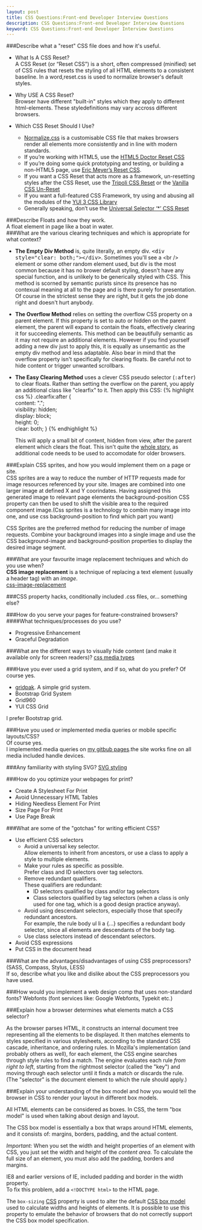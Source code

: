 ```yaml
---
layout: post
title: CSS Questions:Front-end Developer Interview Questions
description: CSS Questions:Front-end Developer Interview Questions
keyword: CSS Questions:Front-end Developer Interview Questions
---
```


###Describe what a "reset" CSS file does and how it's useful.
* What Is A CSS Reset?   
A CSS Reset (or “Reset CSS”) is a short, often compressed (minified) set of CSS rules that resets the styling of all HTML elements to a consistent baseline. 
In a word,reset.css is used to normalize browser's default styles. 
* Why USE A CSS Reset?    
Browser have different "built-in" styles which they apply to different html-elements. These styledefinitions may vary accross different browsers.   
* Which CSS Reset Should I Use?   
	
	*   [Normalize.css](https://github.com/necolas/normalize.css/) is a customisable CSS file that makes browsers render all elements more consistently and in line with modern standards.  
	*   If you’re working with HTML5, use the [HTML5 Doctor Reset CSS](http://www.cssreset.com/scripts/html5-doctor-css-reset-stylesheet "HTML5 Doctor CSS Reset")
	*   If you’re doing some quick prototyping and testing, or building a non-HTML5 page, use [Eric Meyer’s Reset CSS](http://www.cssreset.com/scripts/eric-meyer-reset-css/ "Eric Meyer Reset CSS").
	*   If you want a CSS Reset that acts more as a framework, un-resetting styles after the CSS Reset, use the [Tripoli CSS Reset](http://www.cssreset.com/scripts/tripoli-css-reset-david-hellsing/ "Tripoli CSS Reset - David Hellsing") or the [Vanilla CSS Un-Reset](http://www.cssreset.com/scripts/vanilla-css-un-reset/ "Vanilla CSS Un-Reset")
	*   If you want a full-featured CSS Framework, try using and abusing all the modules of the [YUI 3 CSS Library](http://www.cssreset.com/scripts/yahoo-css-reset-yui-3/ "Yahoo! YUI 3 CSS Reset")
	*   Generally speaking, don’t use the [Universal Selector ‘*’ CSS Reset](http://www.cssreset.com/scripts/universal-selector-css-reset/ "Universal Selector ")

###Describe Floats and how they work.   
A float element in page like a boat in water.      
###What are the various clearing techniques and which is appropriate for what context?
*   **The Empty Div Method** is, quite literally, an empty div. <tt>&lt;div style="clear: both;"&gt;&lt;/div&gt;</tt>. Sometimes you'll see a &lt;br /&gt; element or some other random element used, but div is the most common because it has no brower default styling, doesn't have any special function, and is unlikely to be generically styled with CSS. This method is scorned by semantic purists since its presence has no contexual meaning at all to the page and is there purely for presentation. Of course in the strictest sense they are right, but it gets the job done right and doesn't hurt anybody.
*   **The Overflow Method** relies on setting the overflow CSS property on a parent element. If this property is set to auto or hidden on the parent element, the parent will expand to contain the floats, effectively clearing it for succeeding elements. This method can be beautifully semantic as it may not require an additional elements. However if you find yourself adding a new div just to apply this, it is equally as unsemantic as the empty div method and less adaptable. Also bear in mind that the overflow property isn't specifically for clearing floats. Be careful not to hide content or trigger unwanted scrollbars.
*   **The Easy Clearing Method** uses a clever CSS pseudo selector (<tt>:after</tt>) to clear floats. Rather than setting the overflow on the parent, you apply an additional class like "clearfix" to it. Then apply this CSS:
	{% highlight css %}
    .clearfix:after {       
	    content: ".";       
	    visibility: hidden;       
	    display: block;       
	    height: 0;       
	    clear: both;
    }
	{% endhighlight %}

	This will apply a small bit of content, hidden from view, after the parent element which clears the float. This isn't quite the [whole story](http://www.positioniseverything.net/easyclearing.html), as additional code needs to be used to accomodate for older browsers.


###Explain CSS sprites, and how you would implement them on a page or site.  
CSS sprites are a way to reduce the number of HTTP requests made for image resources referenced by your site. Images are combined into one larger image at defined X and Y coorindates. Having assigned this generated image to relevant page elements the background-position CSS property can then be used to shift the visible area to the required component image.(Css sprites is a technology to combin many image into one, and use css background-position to find which part you want)   

CSS Sprites are the preferred method for reducing the number of image requests. Combine your background images into a single image and use the CSS background-image and background-position properties to display the desired image segment.  

###What are your favourite image replacement techniques and which do you use when?   
**CSS image replacement** is a technique of replacing a text element (usually a header tag) with an *image*.   
[css-image-replacement][css-image-replacement]   

###CSS property hacks, conditionally included .css files, or... something else?   

###How do you serve your pages for feature-constrained browsers?  
####What techniques/processes do you use? 

* Progressive Enhancement  
* Graceful Degradation     

###What are the different ways to visually hide content (and make it available only for screen readers)?
[css media types][css2-media]  

###Have you ever used a grid system, and if so, what do you prefer?
Of course yes.

* [gridpak](http://gridpak.com/). A simple grid system.
* Bootstrap Grid System
* Grid960
* YUI CSS Grid

I prefer Bootstrap grid.  

###Have you used or implemented media queries or mobile specific layouts/CSS?  
Of course yes.   
I implemented media queries on [my gitbub pages](http://flowerszhong.github.io).the site works fine on all media included handle devices.

###Any familiarity with styling SVG?
[SVG styling][SVG-styling]   

###How do you optimize your webpages for print?

* Create A Stylesheet For Print  
* Avoid Unnecessary HTML Tables
* Hiding Needless Element For Print
* Size Page For Print
* Use Page Break  

###What are some of the "gotchas" for writing efficient CSS?  

* Use efficient CSS selectors
	* Avoid a universal key selector.  
		Allow elements to inherit from ancestors, or use a class to apply a style to multiple elements.  
	* Make your rules as specific as possible.    
		Prefer class and ID selectors over tag selectors.  
	* Remove redundant qualifiers.   
		These qualifiers are redundant:   
		* ID selectors qualified by class and/or tag selectors  
		* Class selectors qualified by tag selectors (when a class is only used for one tag, which is a good design practice anyway).   
	* Avoid using descendant selectors, especially those that specify redundant ancestors.  
		For example, the rule body ul li a {...} specifies a redundant body selector, since all elements are descendants of the body tag.    
	* Use class selectors instead of descendant selectors.  
* Avoid CSS expressions
* Put CSS in the document head

###What are the advantages/disadvantages of using CSS preprocessors? (SASS, Compass, Stylus, LESS)   
If so, describe what you like and dislike about the CSS preprocessors you have used.  



###How would you implement a web design comp that uses non-standard fonts?
	Webfonts (font services like: Google Webfonts, Typekit etc.)  

###Explain how a browser determines what elements match a CSS selector?  

As the browser parses HTML, it constructs an internal document tree representing all the elements to be displayed. It then matches elements to styles specified in various stylesheets, according to the standard CSS cascade, inheritance, and ordering rules. In Mozilla's implementation (and probably others as well), for each element, the CSS engine searches through style rules to find a match. The engine evaluates each rule *from right to left*, starting from the rightmost selector (called the "key") and moving through each selector until it finds a match or discards the rule. (The "selector" is the document element to which the rule should apply.)  

###Explain your understanding of the box model and how you would tell the browser in CSS to render your layout in different box models.  

All HTML elements can be considered as boxes. In CSS, the term "box model" is used when talking about design and layout.

The CSS box model is essentially a box that wraps around HTML elements, and it consists of: margins, borders, padding, and the actual content.

*Important:* When you set the width and height properties of an element with CSS, you just set the width and height of the *content area*. To calculate the full size of an element, you must also add the padding, borders and margins.

IE8 and earlier versions of IE, included padding and border in the width property.  
To fix this problem, add a `<!DOCTYPE html>` to the HTML page.

The `box-sizing` [CSS](/en-US/docs/CSS "CSS/Common_CSS_Questions") property is used to alter the default [CSS box model](/en-US/docs/CSS/Box_model "CSS/Box_model") used to calculate widths and heights of elements. It is possible to use this property to emulate the behavior of browsers that do not correctly support the CSS box model specification.



[what-is-a-css-reset]:http://www.cssreset.com/what-is-a-css-reset/
[all-about-floats]:http://css-tricks.com/all-about-floats/
[css-sprites]:http://css-tricks.com/css-sprites/
[css-image-replacement]:http://css-tricks.com/css-image-replacement/
[understanding-progressive-enhancement]:http://alistapart.com/article/understandingprogressiveenhancement
[progressive-enhancement-graceful-degradation-basics]:http://www.sitepoint.com/progressive-enhancement-graceful-degradation-basics/

[css2-media]:http://www.w3.org/TR/CSS2/media.html
[SVG-styling]:http://www.w3.org/TR/SVG/styling.html
[optimizing-structure-print-css]:http://davidwalsh.name/optimizing-structure-print-css
[css-print-page-tricks]:http://slodive.com/web-development/css-print-page-tricks/

[Make-the-Web-Faster]:https://developers.google.com/speed/docs/best-practices/rendering?hl=zh-CN&csw=1
[Writing-efficient-CSS]:https://developer.mozilla.org/en-US/docs/Web/Guide/CSS/Writing_efficient_CSS?redirectlocale=en-US&redirectslug=CSS%2FWriting_Efficient_CSS
[w3c-css-box]:http://www.w3.org/TR/CSS2/box.html


